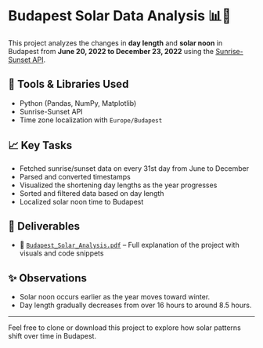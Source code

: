 # Budapest Solar Data Analysis 📊🌅

This project analyzes the changes in **day length** and **solar noon** in Budapest from **June 20, 2022 to December 23, 2022** using the [Sunrise-Sunset API](https://sunrise-sunset.org/api).

## 🔧 Tools & Libraries Used
- Python (Pandas, NumPy, Matplotlib)
- Sunrise-Sunset API
- Time zone localization with `Europe/Budapest`

## 📈 Key Tasks
- Fetched sunrise/sunset data on every 31st day from June to December
- Parsed and converted timestamps
- Visualized the shortening day lengths as the year progresses
- Sorted and filtered data based on day length
- Localized solar noon time to Budapest

## 📄 Deliverables
- 📘 [`Budapest_Solar_Analysis.pdf`](./Budapest_Solar_Analysis.pdf) – Full explanation of the project with visuals and code snippets

## ✨ Observations
- Solar noon occurs earlier as the year moves toward winter.
- Day length gradually decreases from over 16 hours to around 8.5 hours.

---

Feel free to clone or download this project to explore how solar patterns shift over time in Budapest.
